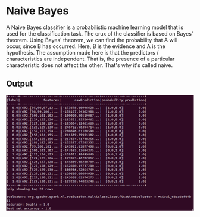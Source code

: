 # Naive Bayes

A Naive Bayes classifier is a probabilistic machine learning model that is used for the classification task. The crux of the classifier is based on Bayes' theorem. Using Bayes' theorem, we can find the probability that A will occur, since B has occurred. Here, B is the evidence and A is the hypothesis. The assumption made here is that the predictors / characteristics are independent. That is, the presence of a particular characteristic does not affect the other. That's why it's called naive.

## Output
![naive-bayes](naive-bayes.png)